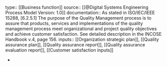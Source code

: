 type:: [[Business function]]
source:: [[@Digital Systems Engineering Process Model Version: 1.0]]
documentation:: As stated in ISO/IEC/IEEE 15288, [6.2.5.1] The purpose of the Quality Management process is to assure that products, services and implementations of the quality management process meet organizational and project quality objectives and achieve customer satisfaction.  See detailed description in the INCOSE Handbook v.4, page 156.
inputs:: [[Organization strategic plan]], [[Quality assurance plan]], [[Quality assurance report]], [[Quality assurance evaluation report]], [[Customer satisfaction inputs]]

-